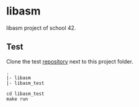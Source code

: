 # libasm

libasm project of school 42.

## Test

Clone the test [repository](https://github.com/HappyTramp/libasm_test) next to this project folder.

```
.
|- libasm
|- libasm_test
```

```
cd libasm_test
make run
```
